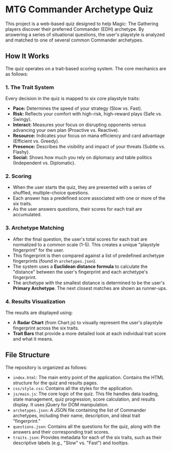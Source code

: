 # MTG Commander Archetype Quiz

This project is a web-based quiz designed to help Magic: The Gathering players discover their preferred Commander (EDH) archetype. By answering a series of situational questions, the user's playstyle is analyzed and matched to one of several common Commander archetypes.

## How It Works

The quiz operates on a trait-based scoring system. The core mechanics are as follows:

### 1. The Trait System

Every decision in the quiz is mapped to six core playstyle traits:

-   **Pace:** Determines the speed of your strategy (Slow vs. Fast).
-   **Risk:** Reflects your comfort with high-risk, high-reward plays (Safe vs. Swingy).
-   **Interact:** Measures your focus on disrupting opponents versus advancing your own plan (Proactive vs. Reactive).
-   **Resource:** Indicates your focus on mana efficiency and card advantage (Efficient vs. Greedy).
-   **Presence:** Describes the visibility and impact of your threats (Subtle vs. Flashy).
-   **Social:** Shows how much you rely on diplomacy and table politics (Independent vs. Diplomatic).

### 2. Scoring

-   When the user starts the quiz, they are presented with a series of shuffled, multiple-choice questions.
-   Each answer has a predefined score associated with one or more of the six traits.
-   As the user answers questions, their scores for each trait are accumulated.

### 3. Archetype Matching

-   After the final question, the user's total scores for each trait are normalized to a common scale (1-5). This creates a unique "playstyle fingerprint" for the user.
-   This fingerprint is then compared against a list of predefined archetype fingerprints (found in `archetypes.json`).
-   The system uses a **Euclidean distance formula** to calculate the "distance" between the user's fingerprint and each archetype's fingerprint.
-   The archetype with the smallest distance is determined to be the user's **Primary Archetype**. The next closest matches are shown as runner-ups.

### 4. Results Visualization

The results are displayed using:

-   A **Radar Chart** (from Chart.js) to visually represent the user's playstyle fingerprint across the six traits.
-   **Trait Bars** that provide a more detailed look at each individual trait score and what it means.

## File Structure

The repository is organized as follows:

-   `index.html`: The main entry point of the application. Contains the HTML structure for the quiz and results pages.
-   `css/style.css`: Contains all the styles for the application.
-   `js/main.js`: The core logic of the quiz. This file handles data loading, state management, quiz progression, score calculation, and results display. It uses jQuery for DOM manipulation.
-   `archetypes.json`: A JSON file containing the list of Commander archetypes, including their name, description, and ideal trait "fingerprint."
-   `questions.json`: Contains all the questions for the quiz, along with the answers and their corresponding trait scores.
-   `traits.json`: Provides metadata for each of the six traits, such as their descriptive labels (e.g., "Slow" vs. "Fast") and tooltips.

